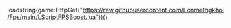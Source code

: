 loadstring(game:HttpGet("https://raw.githubusercontent.com/Lonmethgkhoi/Fps/main/LScriptFPSBoost.lua"))()
